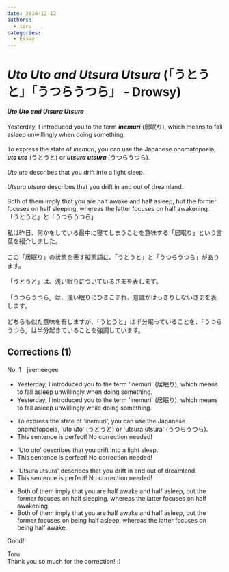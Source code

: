 ```yaml
---
date: 2018-12-12
authors:
  - toru
categories:
  - Essay
---
```


<h1 id="subject_show"><strong><em>Uto Uto and Utsura Utsura</strong></em> (「うとうと」「うつらうつら」 - Drowsy)</h1>
<div class="date" hidden>Dec 12, 2018 21:05</div>
<div id="post"><div id="body_show_ori">
<strong><em>Uto Uto and Utsura Utsura</strong></em><br/><br/>Yesterday, I introduced you to the term <strong><em>inemuri</em></strong> (居眠り), which means to fall asleep unwillingly when doing something.<br/><br/>To express the state of <em>inemuri</em>, you can use the Japanese onomatopoeia, <strong><em>uto uto</em></strong> (うとうと) or <strong><em>utsura utsura</em></strong> (うつらうつら).<br/><br/><em>Uto uto</em> describes that you drift into a light sleep.<br/><br/><em>Utsura utsura</em> describes that you drift in and out of dreamland.<br/><br/>Both of them imply that you are half awake and half asleep, but the former focuses on half sleeping, whereas the latter focuses on half awakening.
</div></div>

<!-- more -->

<div id="post_ja"><div id="body_show_mo">
「うとうと」と「うつらうつら」<br/><br/>私は昨日、何かをしている最中に寝てしまうことを意味する「居眠り」という言葉を紹介しました。<br/><br/>この「居眠り」の状態を表す擬態語に、「うとうと」と「うつらうつら」があります。<br/><br/>「うとうと」は、浅い眠りについているさまを表します。<br/><br/>「うつらうつら」は、浅い眠りにひきこまれ、意識がはっきりしないさまを表します。<br/><br/>どちらも似た意味を有しますが、「うとうと」は半分眠っていることを、「うつらうつら」は半分起きていることを強調しています。
</div></div>

## Corrections (1)
<div id="block"><div class="first_name"> No. 1　<span class="just_name">jeemeegee</span></div><div id="block2">
<ul class="correction_field">
<li class="incorrect">Yesterday, I introduced you to the term 'inemuri' (居眠り), which means to fall asleep unwillingly when doing something.</li>
<li class="corrected correct">
Yesterday, I introduced you to the term 'inemuri' (居眠り), which means to fall asleep unwillingly <span class="f_blue">while</span> doing something.
</li>
</ul>
<ul class="correction_field">
<li class="incorrect">To express the state of 'inemuri', you can use the Japanese onomatopoeia, 'uto uto' (うとうと) or 'utsura utsura' (うつらうつら).</li>
<li class="corrected perfect">This sentence is perfect! No correction needed!</li>
</ul>
<ul class="correction_field">
<li class="incorrect">'Uto uto' describes that you drift into a light sleep.</li>
<li class="corrected perfect">This sentence is perfect! No correction needed!</li>
</ul>
<ul class="correction_field">
<li class="incorrect">'Utsura utsura' describes that you drift in and out of dreamland.</li>
<li class="corrected perfect">This sentence is perfect! No correction needed!</li>
</ul>
<ul class="correction_field">
<li class="incorrect">Both of them imply that you are half awake and half asleep, but the former focuses on half sleeping, whereas the latter focuses on half awakening.</li>
<li class="corrected correct">
Both of them imply that you are half awake and half asleep, but the former focuses on <span class="f_blue">being </span>half <span class="f_blue">asleep</span>, whereas the latter <span class="sline"><span class="f_gray">focuses</span></span> on <span class="f_blue">being</span> half <span class="f_blue">awake</span>.
</li>
</ul>
<p class="comment_small">
 Good!!
</p>

</div><div class="name"><span class="just_name">Toru</span><br>
Thank you so much for the correction! :)
</div>
</div>
